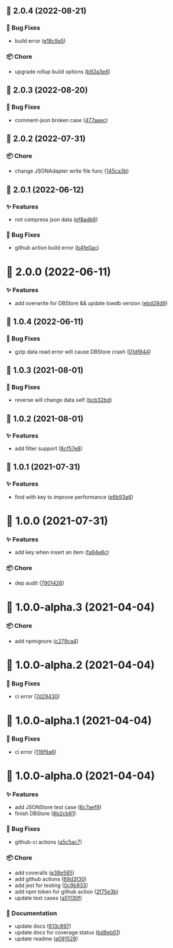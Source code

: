 ## :tada: 2.0.4 (2022-08-21)


### :bug: Bug Fixes

* build error ([e18c9a5](https://github.com/Molunerfinn/typescript-node-template/commit/e18c9a5))


### :package: Chore

* upgrade rollup build options ([b92a3e8](https://github.com/Molunerfinn/typescript-node-template/commit/b92a3e8))



## :tada: 2.0.3 (2022-08-20)


### :bug: Bug Fixes

* comment-json broken case ([477aaec](https://github.com/Molunerfinn/typescript-node-template/commit/477aaec))



## :tada: 2.0.2 (2022-07-31)


### :package: Chore

* change JSONAdapter write file func ([145ca3b](https://github.com/Molunerfinn/typescript-node-template/commit/145ca3b))



## :tada: 2.0.1 (2022-06-12)


### :sparkles: Features

* not compress json data ([ef8adb6](https://github.com/Molunerfinn/typescript-node-template/commit/ef8adb6))


### :bug: Bug Fixes

* github action build error ([b4fe0ac](https://github.com/Molunerfinn/typescript-node-template/commit/b4fe0ac))



# :tada: 2.0.0 (2022-06-11)


### :sparkles: Features

* add overwrite for DBStore && update lowdb version ([ebd28d9](https://github.com/Molunerfinn/typescript-node-template/commit/ebd28d9))



## :tada: 1.0.4 (2022-06-11)


### :bug: Bug Fixes

* gzip data read error will cause DBStore crash ([01df844](https://github.com/Molunerfinn/typescript-node-template/commit/01df844))



## :tada: 1.0.3 (2021-08-01)


### :bug: Bug Fixes

* reverse will change data self ([bcb32bd](https://github.com/Molunerfinn/typescript-node-template/commit/bcb32bd))



## :tada: 1.0.2 (2021-08-01)


### :sparkles: Features

* add filter support ([8cf57e8](https://github.com/Molunerfinn/typescript-node-template/commit/8cf57e8))



## :tada: 1.0.1 (2021-07-31)


### :sparkles: Features

* find with key to improve performance ([e6b93a6](https://github.com/Molunerfinn/typescript-node-template/commit/e6b93a6))



# :tada: 1.0.0 (2021-07-31)


### :sparkles: Features

* add key when insert an item ([fa94e6c](https://github.com/Molunerfinn/typescript-node-template/commit/fa94e6c))


### :package: Chore

* dep audit ([7901426](https://github.com/Molunerfinn/typescript-node-template/commit/7901426))



# :tada: 1.0.0-alpha.3 (2021-04-04)


### :package: Chore

* add npmignore ([c279ca4](https://github.com/Molunerfinn/typescript-node-template/commit/c279ca4))



# :tada: 1.0.0-alpha.2 (2021-04-04)


### :bug: Bug Fixes

* ci error ([7d29430](https://github.com/Molunerfinn/typescript-node-template/commit/7d29430))



# :tada: 1.0.0-alpha.1 (2021-04-04)


### :bug: Bug Fixes

* ci error ([116f9a6](https://github.com/Molunerfinn/typescript-node-template/commit/116f9a6))



# :tada: 1.0.0-alpha.0 (2021-04-04)


### :sparkles: Features

* add JSONStore test case ([6c7aef9](https://github.com/Molunerfinn/typescript-node-template/commit/6c7aef9))
* finish DBStore ([8b2cb81](https://github.com/Molunerfinn/typescript-node-template/commit/8b2cb81))


### :bug: Bug Fixes

* github-ci actions ([a5c5ac7](https://github.com/Molunerfinn/typescript-node-template/commit/a5c5ac7))


### :package: Chore

* add coveralls ([e38e585](https://github.com/Molunerfinn/typescript-node-template/commit/e38e585))
* add github actions ([69d3f30](https://github.com/Molunerfinn/typescript-node-template/commit/69d3f30))
* add jest for testing ([0c9b933](https://github.com/Molunerfinn/typescript-node-template/commit/0c9b933))
* add npm token for github action ([2f75e3b](https://github.com/Molunerfinn/typescript-node-template/commit/2f75e3b))
* update test cases ([a51130f](https://github.com/Molunerfinn/typescript-node-template/commit/a51130f))


### :pencil: Documentation

* update docs ([613c897](https://github.com/Molunerfinn/typescript-node-template/commit/613c897))
* update docs for coverage status ([bd8eb51](https://github.com/Molunerfinn/typescript-node-template/commit/bd8eb51))
* update readme ([a091528](https://github.com/Molunerfinn/typescript-node-template/commit/a091528))



